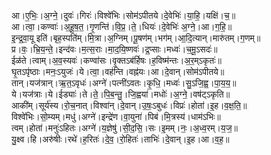 

  
आ।ए॒भिः॒।अ॒ग्ने॒।दुवः॑।गिरः॑।विश्वे॑भिः।सोम॑ऽपीतये।दे॒वेभिः॑।या॒हि॒।यक्षि॑।च॒॥  
आ।त्वा॒।कण्वाः॑।अ॒हू॒ष॒त॒।गृ॒णन्ति॑।वि॒प्र॒।ते॒।धियः॑।दे॒वेभिः॑ अ॒ग्ने॒।आ।ग॒हि॒॥  
इ॒न्द्र॒वा॒यू इति॑।बृह॒स्पति॑म्।मि॒त्रा।अ॒ग्निम्।पू॒षण॑म्।भग॑म्।आ॒दि॒त्यान्।मारु॑तम्।ग॒णम्॥  
प्र।वः॒।भ्रि॒य॒न्ते॒।इन्द॑वः।म॒त्स॒राः।मा॒द॒यि॒ष्णवः॑।द्र॒प्साः।मध्वः॑।च॒मू॒ऽसदः॑॥  
ईळ॑ते।त्वाम्।अ॒व॒स्यवः॑।कण्वा॑सः।वृ॒क्तऽब॑र्हिषः।ह॒विष्म॑न्तः।अ॒र॒म्ऽकृतः॑॥  
घृ॒तऽपृ॑ष्ठाः।मनः॒ऽयुजः॑।ये।त्वा॒।वह॑न्ति।वह्न॑यः।आ।दे॒वान्।सोम॑ऽपीतये॥  
तान्।यज॑त्रान्।ऋ॒त॒ऽवृधः॑।अग्ने॑।पत्नी॑ऽवतः।कृ॒धि॒।मध्वः॑।सु॒ऽजि॒ह्व॒।पा॒य॒य॒॥  
ये।यज॑त्राः।ये।ईड्याः॑।ते।ते॒।पि॒ब॒न्तु॒।जि॒ह्वया॑।मधोः॑।अ॒ग्ने॒।वष॑ट्ऽकृति॥  
आकी॑म्।सूर्य॑स्य।रो॒च॒नात्।विश्वा॑न्।दे॒वान्।उ॒षः॒ऽबुधः॑।विप्रः॑।होता॑।इ॒ह।व॒क्ष॒ति॒॥  
विश्वे॑भिः।सो॒म्यम्।मधु॑।अग्ने॑।इन्द्रे॑ण।वा॒युना॑।पिब॑।मि॒त्रस्य॑।धाम॑ऽभिः॥  
त्वम्।होता॑।मनुः॑ऽहितः।अग्ने॑।य॒ज्ञेषु॑।सी॒द॒सि॒।सः।इ॒मम्।नः॒।अ॒ध्व॒रम्।य॒ज॒॥  
यु॒क्ष्व।हि।अरु॑षीः।रथे॑।ह॒रितः॑।दे॒व॒।रो॒हितः॑।ताभिः॑।दे॒वान्।इ॒ह।आ।व॒ह॒॥  
